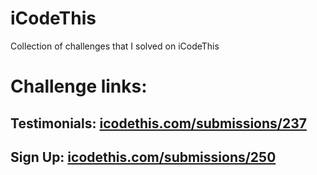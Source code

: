 # iCodeThis
Collection of challenges that I solved on iCodeThis

# Challenge links:

## Testimonials: [icodethis.com/submissions/237](icodethis.com/submissions/237) 

## Sign Up: [icodethis.com/submissions/250](icodethis.com/submissions/250) 
